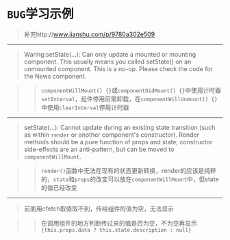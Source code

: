 # `BUG`学习示例

> 补充http://www.jianshu.com/p/9780a302e509

***

> Waring:setState(...): Can only update a mounted or mounting component. This usually means you called setState() on an unmounted component. This is a no-op. Please check the code for the News component.


>>```componentWillMount() {}```或```componentDidMount() {}```中使用计时器```setInterval```，组件停用前需卸载，在```componentWillUnmount() {}```中使用```clearInterval```停用计时器

***

> setState(...): Cannot update during an existing state transition (such as within `render` or another component's constructor). Render methods should be a pure function of props and state; constructor side-effects are an anti-pattern, but can be moved to `componentWillMount`.

>>```render()```函数中无法在现有的状态更新转换，render的应该是纯粹的，```state```和```props```的改变可以放在```componentWillMount```中，但state的值已经改变

***

> 前面用cfetch取值取不到，传给组件的值为空，无法显示


>>在调用组件的地方判断传过来的值是否为空，不为空再显示  ```{this.props.data ? this.state.description : null}```
